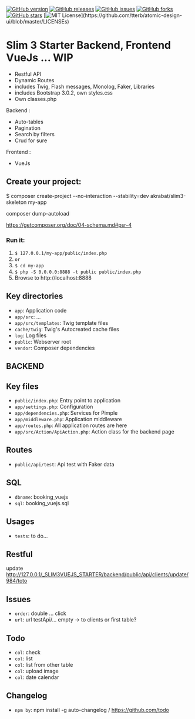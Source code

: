 [![GitHub version](https://img.shields.io/badge/version-dev-green)](version-dev-green)
[![GitHub releases](https://img.shields.io/badge/release-v0.5.1-blue)](https://img.shields.io/badge/release-v0.5.1-blue)
[![GitHub issues](https://img.shields.io/github/issues/vincseize/_PAGINATION)](https://github.com/vincseize/_PAGINATION/issues)
[![GitHub forks](https://img.shields.io/github/forks/vincseize/_PAGINATION)](https://github.com/vincseize/_PAGINATION/network)
[![GitHub stars](https://img.shields.io/github/stars/vincseize/_PAGINATION)](https://github.com/vincseize/_PAGINATION/stargazers)
[![MIT License](https://img.shields.io/apm/l/atomic-design-ui.svg?)](https://github.com/tterb/atomic-design-ui/blob/master/LICENSEs)

# Slim 3 Starter Backend, Frontend VueJs ... WIP

- Restful API
- Dynamic Routes
- includes Twig, Flash messages, Monolog, Faker, Libraries
- includes Bootstrap 3.0.2, own styles.css
- Own classes.php

Backend : 

- Auto-tables
- Pagination
- Search by filters
- Crud for sure

Frontend : 

- VueJs

## Create your project:

$ composer create-project --no-interaction --stability=dev akrabat/slim3-skeleton my-app

composer dump-autoload

https://getcomposer.org/doc/04-schema.md#psr-4

### Run it:

1. `$ 127.0.0.1/my-app/public/index.php`
2. `or`
3. `$ cd my-app`
4. `$ php -S 0.0.0.0:8888 -t public public/index.php`
5. Browse to http://localhost:8888

## Key directories

* `app`: Application code
* `app/src`: ...
* `app/src/templates`: Twig template files
* `cache/twig`: Twig's Autocreated cache files
* `log`: Log files
* `public`: Webserver root
* `vendor`: Composer dependencies

## BACKEND

## Key files

* `public/index.php`: Entry point to application
* `app/settings.php`: Configuration
* `app/dependencies.php`: Services for Pimple
* `app/middleware.php`: Application middleware
* `app/routes.php`: All application routes are here
* `app/src/Action/ApiAction.php`: Action class for the backend page
<!-- * `app/templates/home.twig`: Twig template file for the home page -->

## Routes

* `public/api/test`: Api test with Faker data

## SQL

* `dbname`: booking_vuejs
* `sql`: booking_vuejs.sql

## Usages
* `tests`: to do...

## Restful
update
http://127.0.0.1/_SLIM3VUEJS_STARTER/backend/public/api/clients/update/984/toto

## Issues

* `order`: double ... click
* `url`: url testApi/... empty -> to clients or first table?

## Todo

* `col`: check
* `col`: list 
* `col`: list from other table
* `col`: upload image
* `col`: date calendar

## Changelog

* `npm by`: npm install -g auto-changelog / https://github.com/todo

